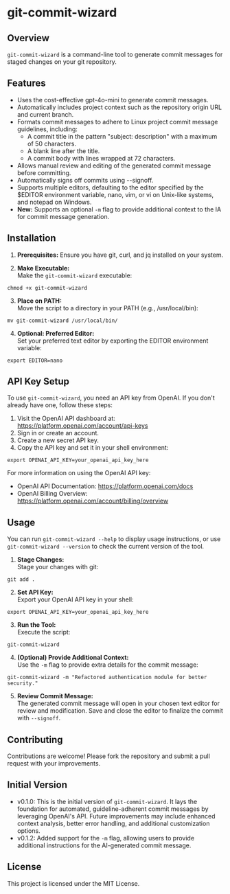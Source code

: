 # git-commit-wizard

## Overview
`git-commit-wizard` is a command-line tool to generate commit messages for staged changes on your git repository. 

## Features
- Uses the cost-effective gpt-4o-mini to generate commit messages.
- Automatically includes project context such as the repository origin URL and current branch.
- Formats commit messages to adhere to Linux project commit message guidelines, including:
  - A commit title in the pattern "subject: description" with a maximum of 50 characters.
  - A blank line after the title.
  - A commit body with lines wrapped at 72 characters.
- Allows manual review and editing of the generated commit message before committing.
- Automatically signs off commits using --signoff.
- Supports multiple editors, defaulting to the editor specified by the $EDITOR environment variable, nano, vim, or vi on Unix-like systems, and notepad on Windows.
- **New:** Supports an optional `-m` flag to provide additional context to the IA for commit message generation.

## Installation

1. **Prerequisites:** 
   Ensure you have git, curl, and jq installed on your system.

2. **Make Executable:**  
   Make the `git-commit-wizard` executable:

```
chmod +x git-commit-wizard
```

3. **Place on PATH:**  
   Move the script to a directory in your PATH (e.g., /usr/local/bin):

```
mv git-commit-wizard /usr/local/bin/
```

4. **Optional: Preferred Editor:**  
  Set your preferred text editor by exporting the EDITOR environment variable:

```
export EDITOR=nano
```
## API Key Setup

To use `git-commit-wizard`, you need an API key from OpenAI. If you don't already have one, follow these steps:
1. Visit the OpenAI API dashboard at:  
   https://platform.openai.com/account/api-keys
2. Sign in or create an account.
3. Create a new secret API key.
4. Copy the API key and set it in your shell environment:

```
export OPENAI_API_KEY=your_openai_api_key_here
```

For more information on using the OpenAI API key:

- OpenAI API Documentation: https://platform.openai.com/docs
- OpenAI Billing Overview: https://platform.openai.com/account/billing/overview

## Usage

You can run `git-commit-wizard --help` to display usage instructions, or
use `git-commit-wizard --version` to check the current version of the tool.

1. **Stage Changes:**  
   Stage your changes with git:

```
git add .
```

2. **Set API Key:**  
   Export your OpenAI API key in your shell:

```
export OPENAI_API_KEY=your_openai_api_key_here
```

3. **Run the Tool:**  
   Execute the script:

```
git-commit-wizard
```

4. **(Optional) Provide Additional Context:**  
   Use the `-m` flag to provide extra details for the commit message:

```
git-commit-wizard -m "Refactored authentication module for better security."
```

5. **Review Commit Message:**  
   The generated commit message will open in your chosen text editor for review and modification. Save and close the editor to finalize the commit with `--signoff`.

## Contributing

Contributions are welcome! Please fork the repository and submit a pull request with your improvements.

## Initial Version

- v0.1.0: This is the initial version of `git-commit-wizard`. It lays the foundation for automated, guideline-adherent commit messages by leveraging OpenAI's API. Future improvements may include enhanced context analysis, better error handling, and additional customization options.
- v0.1.2: Added support for the `-m` flag, allowing users to provide additional instructions for the AI-generated commit message.

## License

This project is licensed under the MIT License.